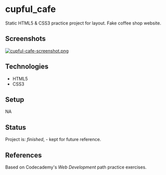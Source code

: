 # cupful_cafe
Static HTML5 & CSS3 practice project for layout. Fake coffee shop website.

## Screenshots
[![cupful-cafe-screenshot.png](https://i.postimg.cc/x8SmdQQB/cupful-cafe-screenshot.png)](https://postimg.cc/tZ2JrLYz)


## Technologies
* HTML5
* CSS3

## Setup
NA

## Status
Project is: _finished_, - kept for future reference. 
## References
Based on Codecademy's _Web Development_ path practice exercises.
